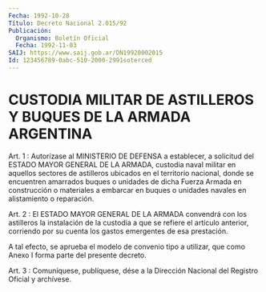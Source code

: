 ```yaml
---
Fecha: 1992-10-28
Título: Decreto Nacional 2.015/92
Publicación:
  Organismo: Boletín Oficial
  Fecha: 1992-11-03
SAIJ: https://www.saij.gob.ar/DN19920002015
Id: 123456789-0abc-510-2000-2991soterced
---
```

# CUSTODIA MILITAR DE ASTILLEROS Y BUQUES DE LA ARMADA ARGENTINA

<a id="1"></a>
Art.  1  : Autorízase al MINISTERIO DE DEFENSA a establecer, a solicitud del ESTADO  MAYOR  GENERAL  DE  LA ARMADA, custodia naval militar  en  aquellos  sectores  de  astilleros    ubicados  en  el territorio  nacional,  donde  se  encuentren  amarrados  buques   o unidades  de  dicha  Fuerza  Armada  en construcción o materiales a embarcar en buques o unidades navales en alistamiento o reparación.

<a id="2"></a>
Art. 2 : El ESTADO MAYOR GENERAL DE LA ARMADA convendrá con los astilleros  la  instalación  de  la  custodia  a  que se refiere el artículo  anterior,  corriendo por su cuenta los gastos  emergentes de esa prestación.

A tal efecto, se aprueba  el  modelo  de convenio tipo a utilizar, que como Anexo I forma parte del presente decreto.

<a id="3"></a>
Art. 3 : Comuníquese, publíquese, dése a la Dirección Nacional del Registro Oficial y archívese.